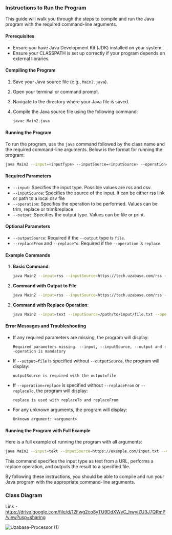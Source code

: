 
### Instructions to Run the Program

This guide will walk you through the steps to compile and run the Java program with the required command-line arguments.

#### Prerequisites

- Ensure you have Java Development Kit (JDK) installed on your system.
- Ensure your CLASSPATH is set up correctly if your program depends on external libraries.

#### Compiling the Program

1. Save your Java source file (e.g., `Main2.java`).

2. Open your terminal or command prompt.

3. Navigate to the directory where your Java file is saved.

4. Compile the Java source file using the following command:
   ```sh
   javac Main2.java
   ```

#### Running the Program

To run the program, use the `java` command followed by the class name and the required command-line arguments. Below is the format for running the program:

```sh
java Main2 --input=<inputType> --inputSource=<inputSource> --operation=<operation> --output=<outputType> [--outputSource=<outputSource>] [--replaceFrom=<replaceFrom>] [--replaceTo=<replaceTo>]
```

#### Required Parameters

- `--input`: Specifies the input type. Possible values are rss and csv.
- `--inputSource`: Specifies the source of the input. It can be either rss link or path to a local csv file
- `--operation`: Specifies the operation to be performed. Values can be trim, replace or trim&replace
- `--output`: Specifies the output type. Values can be file or print.

#### Optional Parameters

- `--outputSource`: Required if the `--output` type is `file`.
- `--replaceFrom` and `--replaceTo`: Required if the `--operation` is `replace`.

#### Example Commands

1. **Basic Command**:
   ```sh
   java Main2 --input=rss --inputSource=https://tech.uzabase.com/rss --operation=trim --output=print
   ```

2. **Command with Output to File**:
   ```sh
   java Main2 --input=rss --inputSource=https://tech.uzabase.com/rss --operation=trim --output=file --outputSource=/path/to/output/file.txt
   ```

3. **Command with Replace Operation**:
   ```sh
   java Main2 --input=text --inputSource=/path/to/input/file.txt --operation=replace --replaceFrom=oldText --replaceTo=newText --output=file --outputSource=/path/to/output/file.txt
   ```

#### Error Messages and Troubleshooting

- If any required parameters are missing, the program will display:
  ```
  Required parameters missing. --input, --inputSource, --output and --operation is mandatory
  ```

- If `--output=file` is specified without `--outputSource`, the program will display:
  ```
  outputSource is required with the output=file
  ```

- If `--operation=replace` is specified without `--replaceFrom` or `--replaceTo`, the program will display:
  ```
  replace is used with replaceTo and replaceFrom
  ```

- For any unknown arguments, the program will display:
  ```
  Unknown argument: <argument>
  ```

#### Running the Program with Full Example

Here is a full example of running the program with all arguments:

```sh
java Main2 --input=text --inputSource=https://example.com/input.txt --operation=replace --replaceFrom=oldText --replaceTo=newText --output=file --outputSource=/path/to/output/file.txt
```

This command specifies the input type as text from a URL, performs a replace operation, and outputs the result to a specified file.

By following these instructions, you should be able to compile and run your Java program with the appropriate command-line arguments.

### Class Diagram

Link - https://drive.google.com/file/d/12Fwg2co8yTU9DdXWyC_hwyjZU3J7QRmP/view?usp=sharing

![Uzabase-Processor (1)](https://github.com/user-attachments/assets/a48f4545-423e-4a0e-ac4c-8e0127677eb9)
